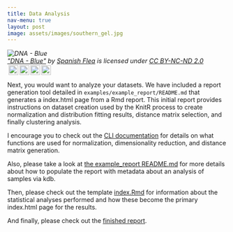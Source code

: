 ```yaml
---
title: Data Analysis
nav-menu: true
layout: post
image: assets/images/southern_gel.jpg
---
```


<p style="font-size: 0.9rem;font-style: italic;"><img style="display: block;" src="https://live.staticflickr.com/68/205777138_995cea4253.jpg" alt="DNA - Blue"><a href="https://www.flickr.com/photos/99941535@N00/205777138">"DNA - Blue"</a><span> by <a href="https://www.flickr.com/photos/99941535@N00">Spanish Flea</a></span> is licensed under <a href="https://creativecommons.org/licenses/by-nc-nd/2.0/?ref=ccsearch&atype=html" style="margin-right: 5px;">CC BY-NC-ND 2.0</a><a href="https://creativecommons.org/licenses/by-nc-nd/2.0/?ref=ccsearch&atype=html" target="_blank" rel="noopener noreferrer" style="display: inline-block;white-space: none;margin-top: 2px;margin-left: 3px;height: 22px !important;"><img style="height: inherit;margin-right: 3px;display: inline-block;" src="https://search.creativecommons.org/static/img/cc_icon.svg?image_id=9b079eff-5fcd-41c8-80aa-6c74188f12e2" /><img style="height: inherit;margin-right: 3px;display: inline-block;" src="https://search.creativecommons.org/static/img/cc-by_icon.svg" /><img style="height: inherit;margin-right: 3px;display: inline-block;" src="https://search.creativecommons.org/static/img/cc-nc_icon.svg" /><img style="height: inherit;margin-right: 3px;display: inline-block;" src="https://search.creativecommons.org/static/img/cc-nd_icon.svg" /></a></p>

Next, you would want to analyze your datasets. We have included a report generation tool detailed in `examples/example_report/README.md` that generates a index.html page from a Rmd report. This initial report provides instructions on dataset creation used by the KnitR process to create normalization and distribution fitting results, distance matrix selection, and finally clustering analysis.

I encourage you to check out the [CLI documentation](/quickstart#usage) for details on what functions are used for normalization, dimensionality reduction, and distance matrix generation.

Also, please take a look at [the example_report README.md](https://github.com/MatthewRalston/kmerdb/tree/master/examples/example_report) for more details about how to populate the report with metadata about an analysis of samples via kdb.

Then, please check out the template [index.Rmd](https://github.com/MatthewRalston/kmerdb/blob/master/examples/example_report/index.Rmd) for information about the statistical analyses performed and how these become the primary index.html page for the results.

And finally, please check out the [finished report](https://github.com/MatthewRalston/kmerdb/blob/master/examples/example_report/index.pdf).
